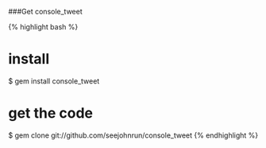 ###Get console_tweet

{% highlight bash %}
# install
$ gem install console_tweet
# get the code
$ gem clone git://github.com/seejohnrun/console_tweet
{% endhighlight %}
